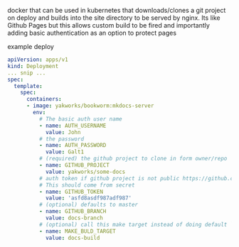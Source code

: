 docker that can be used in kubernetes that downloads/clones a git project 
on deploy and builds into the site directory to be served by nginx.
Its like Github Pages but this allows custom build to be fired 
and importantly adding basic authentication as an option to protect pages

example deploy

```yml
apiVersion: apps/v1
kind: Deployment
... snip ...
spec:
  template:
    spec: 
      containers:
      - image: yakworks/bookworm:mkdocs-server
        env:
          # The basic auth user name
          - name: AUTH_USERNAME
            value: John
          # the password
          - name: AUTH_PASSWORD
            value: Galt1
          # (required) the github project to clone in form owner/repo
          - name: GITHUB_PROJECT
            value: yakworks/some-docs
          # auth token if github project is not public https://github.com/settings/tokens 
          # This should come from secret
          - name: GITHUB_TOKEN
            value: 'asfd8asdf987adf987'
          # (optional) defaults to master
          - name: GITHUB_BRANCH
            value: docs-branch
          # (optional) call this make target instead of doing default `docmark build` and copy to site
          - name: MAKE_BULD_TARGET
            value: docs-build
```
